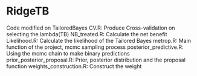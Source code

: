 # RidgeTB
Code modified on TailoredBayes
CV.R: Produce Cross-validation on selecting the lambda(TB)
NB_treated.R: Calculate the net benefit 
Likelihood.R: Calculate the likelihood of the Tailored Bayes
metrop.R: Main function of the project, mcmc sampling process
posterior_predictive.R: Using the mcmc chain to make binary predictions
prior_posterior_proposal.R: Prior, posterior distribution and the proposal function
weights_construction.R: Construct the weight 
